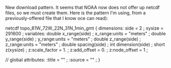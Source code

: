 New download pattern.  It seems that NOAA now does not offer up netcdf files,
so we must create them. Here is the pattern I'm using, from a
previously-offered file that I know oce can read):

netcdf topo_81W_72W_22N_31N_1min_gmt {
dimensions:
	side = 2 ;
	xysize = 291600 ;
variables:
	double x_range(side) ;
		x_range:units = "meters" ;
	double y_range(side) ;
		y_range:units = "meters" ;
	double z_range(side) ;
		z_range:units = "meters" ;
	double spacing(side) ;
	int dimension(side) ;
	short z(xysize) ;
		z:scale_factor = 1. ;
		z:add_offset = 0. ;
		z:node_offset = 1 ;

// global attributes:
		:title = "" ;
		:source = "" ;
}


